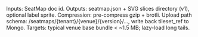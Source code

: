Inputs: SeatMap doc id.
Outputs: seatmap.json + SVG slices directory (v1), optional label sprite.
Compression: pre-compress gzip + brotli.
Upload path schema: /seatmaps/{tenant}/{venue}/{version}/..., write back tileset_ref to Mongo.
Targets: typical venue base bundle < ~1.5 MB; lazy-load long tails.
